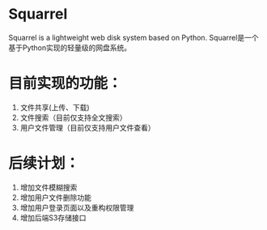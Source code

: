 # Squarrel
Squarrel is a lightweight web disk system based on Python.
Squarrel是一个基于Python实现的轻量级的网盘系统。


目前实现的功能：
=============
1. 文件共享(上传、下载)
2. 文件搜索（目前仅支持全文搜索）
3. 用户文件管理（目前仅支持用户文件查看）



后续计划：
=============
1. 增加文件模糊搜索
2. 增加用户文件删除功能
3. 增加用户登录页面以及重构权限管理
4. 增加后端S3存储接口
